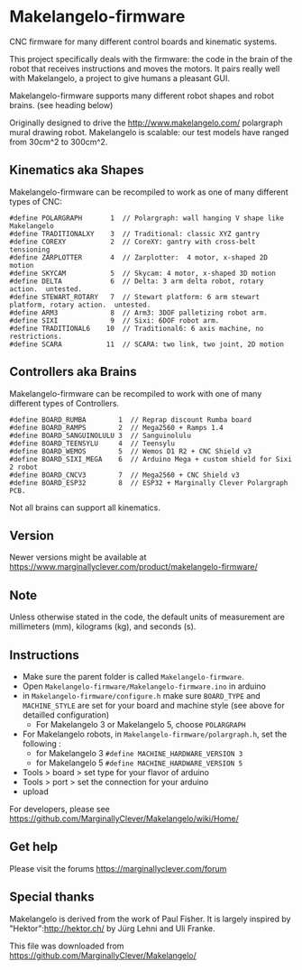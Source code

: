 # Makelangelo-firmware #

CNC firmware for many different control boards and kinematic systems.

This project specifically deals with the firmware: the code in the brain of the robot that receives instructions and moves the motors.  It pairs really well with Makelangelo, a project to give humans a pleasant GUI.

Makelangelo-firmware supports many different robot shapes and robot brains.  (see heading below)

Originally designed to drive the http://www.makelangelo.com/ polargraph mural drawing robot.  Makelangelo is scalable: our test models have ranged from 30cm^2 to 300cm^2.

## Kinematics aka Shapes ##

Makelangelo-firmware can be recompiled to work as one of many different types of CNC:

```
#define POLARGRAPH       1  // Polargraph: wall hanging V shape like Makelangelo
#define TRADITIONALXY    3  // Traditional: classic XYZ gantry
#define COREXY           2  // CoreXY: gantry with cross-belt tensioning
#define ZARPLOTTER       4  // Zarplotter:  4 motor, x-shaped 2D motion
#define SKYCAM           5  // Skycam: 4 motor, x-shaped 3D motion
#define DELTA            6  // Delta: 3 arm delta robot, rotary action.  untested.
#define STEWART_ROTARY   7  // Stewart platform: 6 arm stewart platform, rotary action.  untested.
#define ARM3             8  // Arm3: 3DOF palletizing robot arm.
#define SIXI             9  // Sixi: 6DOF robot arm.
#define TRADITIONAL6    10  // Traditional6: 6 axis machine, no restrictions.
#define SCARA           11  // SCARA: two link, two joint, 2D motion
```

## Controllers aka Brains ##

Makelangelo-firmware can be recompiled to work with one of many different types of Controllers.

```
#define BOARD_RUMBA        1  // Reprap discount Rumba board
#define BOARD_RAMPS        2  // Mega2560 + Ramps 1.4
#define BOARD_SANGUINOLULU 3  // Sanguinolulu
#define BOARD_TEENSYLU     4  // Teensylu
#define BOARD_WEMOS        5  // Wemos D1 R2 + CNC Shield v3
#define BOARD_SIXI_MEGA    6  // Arduino Mega + custom shield for Sixi 2 robot
#define BOARD_CNCV3        7  // Mega2560 + CNC Shield v3
#define BOARD_ESP32        8  // ESP32 + Marginally Clever Polargraph PCB.
```

Not all brains can support all kinematics.

## Version ##

Newer versions might be available at https://www.marginallyclever.com/product/makelangelo-firmware/

## Note ##

Unless otherwise stated in the code, the default units of measurement are millimeters (mm), kilograms (kg), and seconds (s).
## Instructions ##

- Make sure the parent folder is called `Makelangelo-firmware`.
- Open `Makelangelo-firmware/Makelangelo-firmware.ino` in arduino
- in `Makelangelo-firmware/configure.h` make sure `BOARD_TYPE` and `MACHINE_STYLE` are set for your board and machine style (see above for detailled configuration)
  - For Makelangelo 3 or Makelangelo 5, choose `POLARGRAPH`
- For Makelangelo robots, in `Makelangelo-firmware/polargraph.h`, set the following :
  - for Makelangelo 3 `#define MACHINE_HARDWARE_VERSION 3`
  - for Makelangelo 5 `#define MACHINE_HARDWARE_VERSION 5`
- Tools > board > set type for your flavor of arduino 
- Tools > port > set the connection for your arduino
- upload

For developers, please see
https://github.com/MarginallyClever/Makelangelo/wiki/Home/

## Get help ##

Please visit the forums
https://marginallyclever.com/forum

## Special thanks ##

Makelangelo is derived from the work of Paul Fisher.  It is largely inspired by "Hektor":http://hektor.ch/ by Jürg Lehni and Uli Franke.



This file was downloaded from https://github.com/MarginallyClever/Makelangelo/
